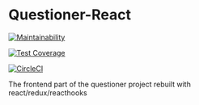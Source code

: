 # Questioner-React
[![Maintainability](https://api.codeclimate.com/v1/badges/8b8db98709fe5b342026/maintainability)](https://codeclimate.com/github/TheDrizzyWay/Questioner-React/maintainability)

[![Test Coverage](https://api.codeclimate.com/v1/badges/8b8db98709fe5b342026/test_coverage)](https://codeclimate.com/github/TheDrizzyWay/Questioner-React/test_coverage)

[![CircleCI](https://circleci.com/gh/TheDrizzyWay/Questioner-React/tree/develop.svg?style=svg)](https://circleci.com/gh/TheDrizzyWay/Questioner-React/tree/develop)

The frontend part of the questioner project rebuilt with react/redux/reacthooks

